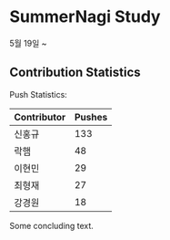 # SummerNagi Study

5월 19일 ~ 

## Contribution Statistics

Push Statistics:

| Contributor | Pushes |
| ----------- | ------ |
| 신홍규 | 133 |
| 락햄 | 48 |
| 이현민 | 29 |
| 최형재 | 27 |
| 강경원 | 18 |

Some concluding text.
